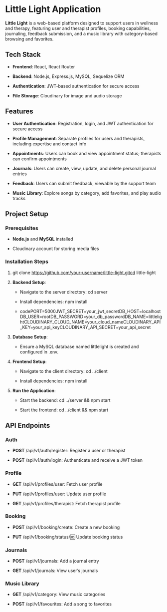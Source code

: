 Little Light Application
========================

**Little Light** is a web-based platform designed to support users in wellness and therapy, featuring user and therapist profiles, booking capabilities, journaling, feedback submission, and a music library with category-based browsing and favorites.

Tech Stack
----------

*   **Frontend**: React, React Router
    
*   **Backend**: Node.js, Express.js, MySQL, Sequelize ORM
    
*   **Authentication**: JWT-based authentication for secure access
    
*   **File Storage**: Cloudinary for image and audio storage
    

Features
--------

*   **User Authentication**: Registration, login, and JWT authentication for secure access
    
*   **Profile Management**: Separate profiles for users and therapists, including expertise and contact info
    
*   **Appointments**: Users can book and view appointment status; therapists can confirm appointments
    
*   **Journals**: Users can create, view, update, and delete personal journal entries
    
*   **Feedback**: Users can submit feedback, viewable by the support team
    
*   **Music Library**: Explore songs by category, add favorites, and play audio tracks
    

Project Setup
-------------

### Prerequisites

*   **Node.js** and **MySQL** installed
    
*   Cloudinary account for storing media files
    

### Installation Steps

1.  git clone https://github.com/your-username/little-light.gitcd little-light
    
2.  **Backend Setup**:
    
    *   Navigate to the server directory: cd server
        
    *   Install dependencies: npm install
        
    * codePORT=5000JWT\_SECRET=your\_jwt\_secretDB\_HOST=localhostDB\_USER=rootDB\_PASSWORD=your\_db\_passwordDB\_NAME=littlelightCLOUDINARY\_CLOUD\_NAME=your\_cloud\_nameCLOUDINARY\_API\_KEY=your\_api\_keyCLOUDINARY\_API\_SECRET=your\_api\_secret
        
3.  **Database Setup**:
    
    *   Ensure a MySQL database named littlelight is created and configured in .env.
        
4.  **Frontend Setup**:
    
    *   Navigate to the client directory: cd ../client
        
    *   Install dependencies: npm install
        
5.  **Run the Application**:
    
    *   Start the backend: cd ../server && npm start
        
    *   Start the frontend: cd ../client && npm start
        

API Endpoints
-------------

### Auth

*   **POST** /api/v1/auth/register: Register a user or therapist
    
*   **POST** /api/v1/auth/login: Authenticate and receive a JWT token
    

### Profile

*   **GET** /api/v1/profiles/user: Fetch user profile
    
*   **PUT** /api/v1/profiles/user: Update user profile
    
*   **GET** /api/v1/profiles/therapist: Fetch therapist profile
    

### Booking

*   **POST** /api/v1/booking/create: Create a new booking
    
*   **PUT** /api/v1/booking/status/:id: Update booking status
    

### Journals

*   **POST** /api/v1/journals: Add a journal entry
    
*   **GET** /api/v1/journals: View user’s journals
    

### Music Library

*   **GET** /api/v1/category: View music categories
    
*   **POST** /api/v1/favourites: Add a song to favorites
